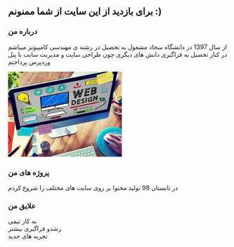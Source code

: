 ## برای بازدید از این سایت از شما ممنونم :)



### درباره من 
از سال 1397 در دانشگاه سجاد مشغول به تحصیل در رشته ی مهندسی کامپیوتر میباشم
 <br>
 در  کنار تحصیل به فراگیری دانش های دیگری چون طراحی سایت و مدیریت سایت با پنل وردپرس پرداختم

<div>
 <i><img src="my.png" alt=""/></i>
</div>


### پروژه های من
در تابستان 98 تولید محتوا بر روی سایت های مختلف را شروع کردم

### علایق من

به کار تیمی 
<br>
رشدو فراگیری بیشتر
<br>
تجربه های جدید

